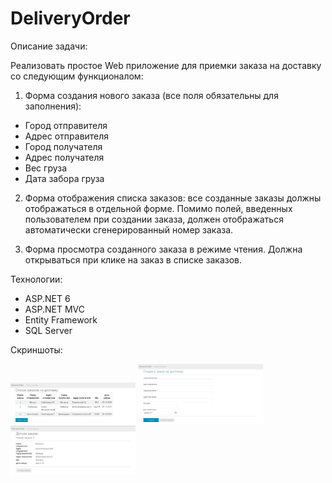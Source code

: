# DeliveryOrder

Описание задачи:

Реализовать простое Web приложение для приемки заказа на доставку со следующим функционалом:

1. Форма создания нового заказа (все поля обязательны для заполнения):
* Город отправителя
* Адрес отправителя
* Город получателя
* Адрес получателя
* Вес груза
* Дата забора груза

2. Форма отображения списка заказов: все созданные заказы должны отображаться в отдельной форме. Помимо полей, введенных пользователем при создании заказа, должен отображаться автоматически сгенерированный номер заказа.

3. Форма просмотра созданного заказа в режиме чтения. Должна открываться при клике на заказ в списке заказов.


Технологии:
* ASP.NET 6
* ASP.NET MVC
* Entity Framework
* SQL Server


Скриншоты:


<img src="Screenshots/ScreenshotAllDeliveries.jpg" width="200" eight="50" />

<img src="Screenshots/ScreenshotCreate.jpg" width="200" eight="50" />

<img src="Screenshots/ScreenshotDetaile.jpg" width="200" eight="50" />